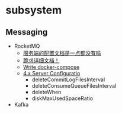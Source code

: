 # subsystem

## Messaging

* RocketMQ
    * [服务端的配置文档是一点都没有吗](https://github.com/apache/rocketmq/issues/7900)
    * [跪求详细文档！](https://github.com/apache/rocketmq/issues/8011)
    * [Write docker-compose](https://rocketmq.apache.org/docs/quickStart/03quickstartWithDockercompose#1-write-docker-compose)
    * [4.x Server Configuratio](https://rocketmq.apache.org/docs/4.x/parameterConfiguration/02server/)
        * deleteCommitLogFilesInterval
        * deleteConsumeQueueFilesInterval
        * deleteWhen
        * diskMaxUsedSpaceRatio
* Kafka